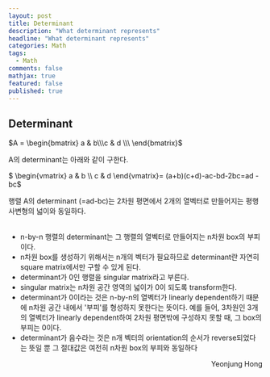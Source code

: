 ```yaml
---
layout: post
title: Determinant
description: "What determinant represents"
headline: "What determinant represents"
categories: Math
tags: 
  - Math
comments: false
mathjax: true
featured: false
published: true
---
```

## Determinant

$A = \begin{bmatrix} a & b\\\c & d \\\
\end{bmatrix}$

A의 determinant는 아래와 같이 구한다.

$ \begin{vmatrix} a & b \\\ c & d \end{vmatrix}= (a+b)(c+d)-ac-bd-2bc=ad - bc$ <br>

행렬 A의 determinant (=ad-bc)는 2차원 평면에서 2개의 열벡터로 만들어지는 평행사변형의 넓이와 동일하다. <br><br>

- n-by-n 행렬의 determinant는 그 행렬의 열벡터로 만들어지는 n차원 box의 부피이다.
- n차원 box를 생성하기 위해서는 n개의 벡터가 필요하므로 determinant란 자연히 square matrix에서만 구할 수 있게 된다.
- determinant가 0인 행렬을 singular matrix라고 부른다. 
- singular matrix는 n차원 공간 영역의 넓이가 0이 되도록 transform한다. 
- determinant가 0이라는 것은 n-by-n의 열벡터가 linearly dependent하기 때문에 n차원 공간 내에서 '부피'를 형성하지 못한다는 뜻이다. 예를 들어, 3차원인 3개의 열벡터가 linearly dependent하여 2차원 평면밖에 구성하지 못할 때, 그 box의 부피는 0이다. 
- determinant가 음수라는 것은 n개 벡터의 orientation의 순서가 reverse되었다는 뜻일 뿐 그 절대값은 여전히 n차원 box의 부피와 동일하다 <br>




<p align="right"> Yeonjung Hong <p>
